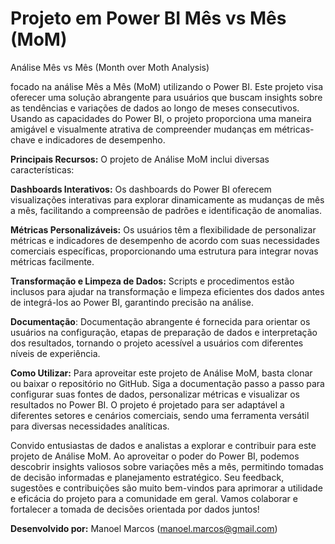 # Projeto em Power BI Mês vs Mês (MoM)
Análise Mês vs Mês (Month over Moth Analysis)

focado na análise Mês a Mês (MoM) utilizando o Power BI. Este projeto visa oferecer uma solução abrangente para usuários que buscam insights sobre as tendências e variações de dados ao longo de meses consecutivos. Usando as capacidades do Power BI, o projeto proporciona uma maneira amigável e visualmente atrativa de compreender mudanças em métricas-chave e indicadores de desempenho.

**Principais Recursos:**
O projeto de Análise MoM inclui diversas características:

**Dashboards Interativos:** Os dashboards do Power BI oferecem visualizações interativas para explorar dinamicamente as mudanças de mês a mês, facilitando a compreensão de padrões e identificação de anomalias.

**Métricas Personalizáveis:** Os usuários têm a flexibilidade de personalizar métricas e indicadores de desempenho de acordo com suas necessidades comerciais específicas, proporcionando uma estrutura para integrar novas métricas facilmente.

**Transformação e Limpeza de Dados:** Scripts e procedimentos estão inclusos para ajudar na transformação e limpeza eficientes dos dados antes de integrá-los ao Power BI, garantindo precisão na análise.

**Documentação**: Documentação abrangente é fornecida para orientar os usuários na configuração, etapas de preparação de dados e interpretação dos resultados, tornando o projeto acessível a usuários com diferentes níveis de experiência.

**Como Utilizar:**
Para aproveitar este projeto de Análise MoM, basta clonar ou baixar o repositório no GitHub. Siga a documentação passo a passo para configurar suas fontes de dados, personalizar métricas e visualizar os resultados no Power BI. O projeto é projetado para ser adaptável a diferentes setores e cenários comerciais, sendo uma ferramenta versátil para diversas necessidades analíticas.

Convido entusiastas de dados e analistas a explorar e contribuir para este projeto de Análise MoM. Ao aproveitar o poder do Power BI, podemos descobrir insights valiosos sobre variações mês a mês, permitindo tomadas de decisão informadas e planejamento estratégico. Seu feedback, sugestões e contribuições são muito bem-vindos para aprimorar a utilidade e eficácia do projeto para a comunidade em geral. Vamos colaborar e fortalecer a tomada de decisões orientada por dados juntos!

**Desenvolvido por:** Manoel Marcos (manoel.marcos@gmail.com)




